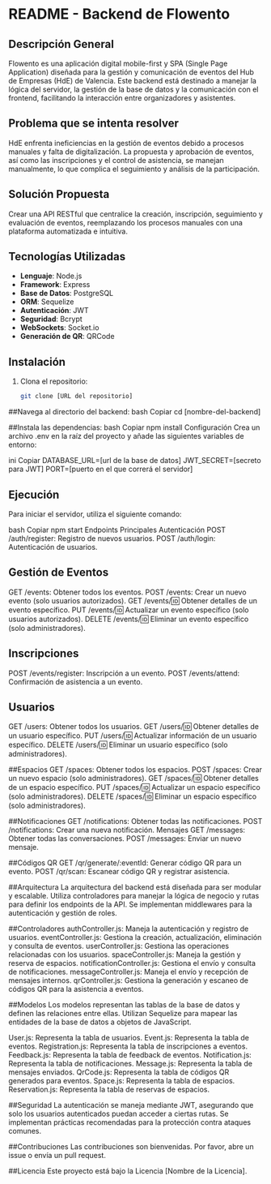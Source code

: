 # README - Backend de Flowento

## Descripción General

Flowento es una aplicación digital mobile-first y SPA (Single Page Application) diseñada para la gestión y comunicación de eventos del Hub de Empresas (HdE) de Valencia. Este backend está destinado a manejar la lógica del servidor, la gestión de la base de datos y la comunicación con el frontend, facilitando la interacción entre organizadores y asistentes.

## Problema que se intenta resolver

HdE enfrenta ineficiencias en la gestión de eventos debido a procesos manuales y falta de digitalización. La propuesta y aprobación de eventos, así como las inscripciones y el control de asistencia, se manejan manualmente, lo que complica el seguimiento y análisis de la participación.

## Solución Propuesta

Crear una API RESTful que centralice la creación, inscripción, seguimiento y evaluación de eventos, reemplazando los procesos manuales con una plataforma automatizada e intuitiva.

## Tecnologías Utilizadas

- **Lenguaje**: Node.js
- **Framework**: Express
- **Base de Datos**: PostgreSQL
- **ORM**: Sequelize
- **Autenticación**: JWT
- **Seguridad**: Bcrypt
- **WebSockets**: Socket.io
- **Generación de QR**: QRCode

## Instalación

1. Clona el repositorio:
   ```bash
   git clone [URL del repositorio]

##Navega al directorio del backend:
bash
Copiar
cd [nombre-del-backend]

##Instala las dependencias:
bash
Copiar
npm install
Configuración
Crea un archivo .env en la raíz del proyecto y añade las siguientes variables de entorno:

ini
Copiar
DATABASE_URL=[url de la base de datos]
JWT_SECRET=[secreto para JWT]
PORT=[puerto en el que correrá el servidor]

## Ejecución
Para iniciar el servidor, utiliza el siguiente comando:

bash
Copiar
npm start
Endpoints Principales
Autenticación
POST /auth/register: Registro de nuevos usuarios.
POST /auth/login: Autenticación de usuarios.

## Gestión de Eventos
GET /events: Obtener todos los eventos.
POST /events: Crear un nuevo evento (solo usuarios autorizados).
GET /events/:id: Obtener detalles de un evento específico.
PUT /events/:id: Actualizar un evento específico (solo usuarios autorizados).
DELETE /events/:id: Eliminar un evento específico (solo administradores).

## Inscripciones
POST /events/register: Inscripción a un evento.
POST /events/attend: Confirmación de asistencia a un evento.

## Usuarios
GET /users: Obtener todos los usuarios.
GET /users/:id: Obtener detalles de un usuario específico.
PUT /users/:id: Actualizar información de un usuario específico.
DELETE /users/:id: Eliminar un usuario específico (solo administradores).

##Espacios
GET /spaces: Obtener todos los espacios.
POST /spaces: Crear un nuevo espacio (solo administradores).
GET /spaces/:id: Obtener detalles de un espacio específico.
PUT /spaces/:id: Actualizar un espacio específico (solo administradores).
DELETE /spaces/:id: Eliminar un espacio específico (solo administradores).

##Notificaciones
GET /notifications: Obtener todas las notificaciones.
POST /notifications: Crear una nueva notificación.
Mensajes
GET /messages: Obtener todas las conversaciones.
POST /messages: Enviar un nuevo mensaje.

##Códigos QR
GET /qr/generate/:eventId: Generar código QR para un evento.
POST /qr/scan: Escanear código QR y registrar asistencia.

##Arquitectura
La arquitectura del backend está diseñada para ser modular y escalable. Utiliza controladores para manejar la lógica de negocio y rutas para definir los endpoints de la API. Se implementan middlewares para la autenticación y gestión de roles.

##Controladores
authController.js: Maneja la autenticación y registro de usuarios.
eventController.js: Gestiona la creación, actualización, eliminación y consulta de eventos.
userController.js: Gestiona las operaciones relacionadas con los usuarios.
spaceController.js: Maneja la gestión y reserva de espacios.
notificationController.js: Gestiona el envío y consulta de notificaciones.
messageController.js: Maneja el envío y recepción de mensajes internos.
qrController.js: Gestiona la generación y escaneo de códigos QR para la asistencia a eventos.

##Modelos
Los modelos representan las tablas de la base de datos y definen las relaciones entre ellas. Utilizan Sequelize para mapear las entidades de la base de datos a objetos de JavaScript.

User.js: Representa la tabla de usuarios.
Event.js: Representa la tabla de eventos.
Registration.js: Representa la tabla de inscripciones a eventos.
Feedback.js: Representa la tabla de feedback de eventos.
Notification.js: Representa la tabla de notificaciones.
Message.js: Representa la tabla de mensajes enviados.
QrCode.js: Representa la tabla de códigos QR generados para eventos.
Space.js: Representa la tabla de espacios.
Reservation.js: Representa la tabla de reservas de espacios.

##Seguridad
La autenticación se maneja mediante JWT, asegurando que solo los usuarios autenticados puedan acceder a ciertas rutas. Se implementan prácticas recomendadas para la protección contra ataques comunes.

##Contribuciones
Las contribuciones son bienvenidas. Por favor, abre un issue o envía un pull request.

##Licencia
Este proyecto está bajo la Licencia [Nombre de la Licencia].
